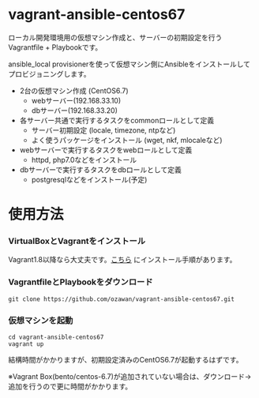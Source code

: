 # vagrant-ansible-centos67


ローカル開発環境用の仮想マシン作成と、サーバーの初期設定を行うVagrantfile + Playbookです。

ansible_local provisionerを使って仮想マシン側にAnsibleをインストールしてプロビジョニングします。

- 2台の仮想マシン作成 (CentOS6.7)
  - webサーバー(192.168.33.10)
  - dbサーバー(192.168.33.20)
- 各サーバー共通で実行するタスクをcommonロールとして定義
  - サーバー初期設定 (locale, timezone, ntpなど)
  - よく使うパッケージをインストール (wget, nkf, mlocaleなど)
- webサーバーで実行するタスクをwebロールとして定義
  - httpd, php7.0などをインストール
- dbサーバーで実行するタスクをdbロールとして定義
  - postgresqlなどをインストール(予定)


# 使用方法

### VirtualBoxとVagrantをインストール

Vagrant1.8以降なら大丈夫です。[こちら](http://qiita.com/ozawan/items/160728f7c6b10c73b97e#%E3%82%A4%E3%83%B3%E3%82%B9%E3%83%88%E3%83%BC%E3%83%AB%E6%89%8B%E9%A0%86) にインストール手順があります。

### VagrantfileとPlaybookをダウンロード

```
git clone https://github.com/ozawan/vagrant-ansible-centos67.git
```

### 仮想マシンを起動

```
cd vagrant-ansible-centos67
vagrant up
```

結構時間がかかりますが、初期設定済みのCentOS6.7が起動するはずです。

※Vagrant Box(bento/centos-6.7)が追加されていない場合は、ダウンロード→追加を行うので更に時間がかかります。
